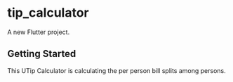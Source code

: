 # tip_calculator

A new Flutter project.

## Getting Started

This UTip Calculator is calculating the per person bill splits among persons.



